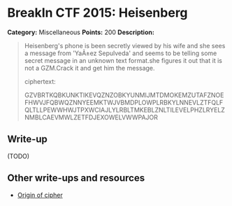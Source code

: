 # BreakIn CTF 2015: Heisenberg

**Category:** Miscellaneous
**Points:** 200
**Description:**

> Heisenberg's phone is been secretly viewed by his wife and she sees a message from 'YaÃ±ez Sepulveda' and seems to be telling some secret message in an unknown text format.she figures it out that it is not a GZM.Crack it and get him the message.
>
> ciphertext:
>
> GZVBRTKQBKUNKTIKEVQZNZOBKYUNMIJMTDMOKEMZUTAFZNOEFHWVJFQBWQZNNYEEMKTWJVBMDPLOWPLRBKYLNNEVLZTFQLFQLTLLPEWWHWJTPXWCIAJLYLRBLTMKEBLZNLTILEVELPHZLRYELZNMBLCAEVMWLZETFDJEXOWELVWWPAJOR

## Write-up

(TODO)

## Other write-ups and resources

* [Origin of cipher](http://crypto-tasks.livejournal.com/)
